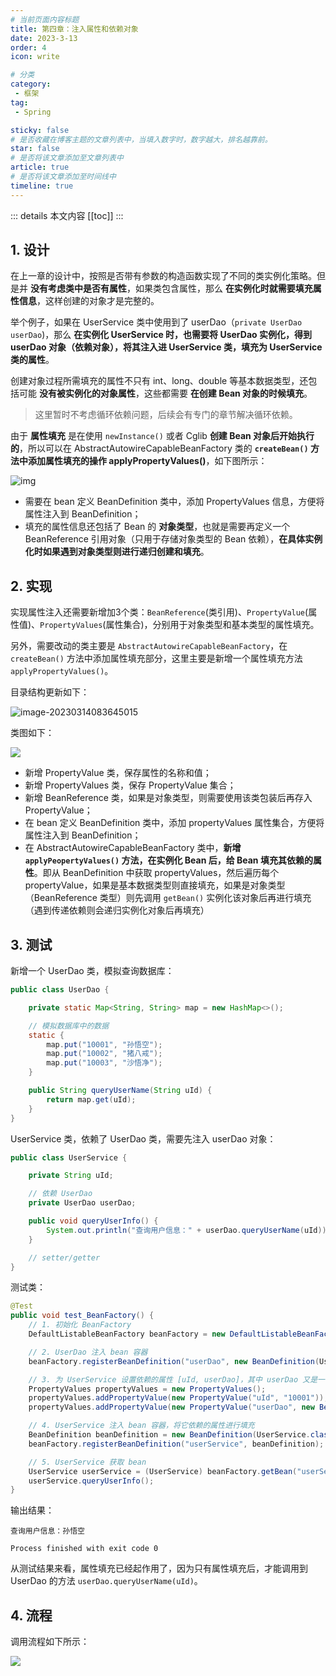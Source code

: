 ```yaml
---
# 当前页面内容标题
title: 第四章：注入属性和依赖对象
date: 2023-3-13
order: 4
icon: write

# 分类
category:
 - 框架
tag:
 - Spring

sticky: false
# 是否收藏在博客主题的文章列表中，当填入数字时，数字越大，排名越靠前。
star: false
# 是否将该文章添加至文章列表中
article: true
# 是否将该文章添加至时间线中
timeline: true
---
```



::: details 本文内容
[[toc]]
:::


## 1. 设计

在上一章的设计中，按照是否带有参数的构造函数实现了不同的类实例化策略。但是并 **没有考虑类中是否有属性**，如果类包含属性，那么 **在实例化时就需要填充属性信息**，这样创建的对象才是完整的。

举个例子，如果在 UserService 类中使用到了 userDao（`private UserDao userDao`)，那么 **在实例化 UserService 时，也需要将 UserDao 实例化，得到 userDao 对象（依赖对象），将其注入进 UserService 类，填充为 UserService 类的属性**。

创建对象过程所需填充的属性不只有 int、long、double 等基本数据类型，还包括可能 **没有被实例化的对象属性**，这些都需要 **在创建 Bean 对象的时候填充**。

> 这里暂时不考虑循环依赖问题，后续会有专门的章节解决循环依赖。

由于 **属性填充** 是在使用 `newInstance()` 或者 Cglib **创建 Bean 对象后开始执行的**，所以可以在 AbstractAutowireCapableBeanFactory 类的 **`createBean()` 方法中添加属性填充的操作 applyPropertyValues()**，如下图所示：

![img](https://run-notes.oss-cn-beijing.aliyuncs.com/notes/202303132208972.png)

- 需要在 bean 定义 BeanDefinition 类中，添加 PropertyValues 信息，方便将属性注入到 BeanDefinition；
- 填充的属性信息还包括了 Bean 的 **对象类型**，也就是需要再定义一个 BeanReference 引用对象（只用于存储对象类型的 Bean 依赖），**在具体实例化时如果遇到对象类型则进行递归创建和填充**。

## 2. 实现

实现属性注入还需要新增加3个类：`BeanReference`(类引用)、`PropertyValue`(属性值)、`PropertyValues`(属性集合)，分别用于对象类型和基本类型的属性填充。

另外，需要改动的类主要是 `AbstractAutowireCapableBeanFactory`，在 `createBean()` 方法中添加属性填充部分，这里主要是新增一个属性填充方法 `applyPropertyValues()`。

目录结构更新如下：

![image-20230314083645015](https://run-notes.oss-cn-beijing.aliyuncs.com/notes/202303140836069.png)

类图如下：

![](https://run-notes.oss-cn-beijing.aliyuncs.com/notes/202303140923552.png)

- 新增 PropertyValue 类，保存属性的名称和值；
- 新增 PropertyValues 类，保存 PropertyValue 集合；
- 新增 BeanReference 类，如果是对象类型，则需要使用该类包装后再存入 PropertyValue；
- 在 bean 定义 BeanDefinition 类中，添加 propertyValues 属性集合，方便将属性注入到 BeanDefinition；
- 在 AbstractAutowireCapableBeanFactory 类中，**新增 `applyPeopertyValues()` 方法，在实例化 Bean 后，给 Bean 填充其依赖的属性**。即从 BeanDefinition 中获取 propertyValues，然后遍历每个 propertyValue，如果是基本数据类型则直接填充，如果是对象类型（BeanReference 类型）则先调用 `getBean()` 实例化该对象后再进行填充（遇到传递依赖则会递归实例化对象后再填充）

## 3. 测试

新增一个 UserDao 类，模拟查询数据库：

```java
public class UserDao {

    private static Map<String, String> map = new HashMap<>();

    // 模拟数据库中的数据
    static {
        map.put("10001", "孙悟空");
        map.put("10002", "猪八戒");
        map.put("10003", "沙悟净");
    }

    public String queryUserName(String uId) {
        return map.get(uId);
    }
}
```

UserService 类，依赖了 UserDao 类，需要先注入 userDao 对象：

```java
public class UserService {

    private String uId;

    // 依赖 UserDao
    private UserDao userDao;

    public void queryUserInfo() {
        System.out.println("查询用户信息：" + userDao.queryUserName(uId));
    }

    // setter/getter
}
```

测试类：

```java
@Test
public void test_BeanFactory() {
    // 1. 初始化 BeanFactory
    DefaultListableBeanFactory beanFactory = new DefaultListableBeanFactory();

    // 2. UserDao 注入 bean 容器
    beanFactory.registerBeanDefinition("userDao", new BeanDefinition(UserDao.class));

    // 3. 为 UserService 设置依赖的属性 [uId, userDao]，其中 userDao 又是一个 bean 对象
    PropertyValues propertyValues = new PropertyValues();
    propertyValues.addPropertyValue(new PropertyValue("uId", "10001"));
    propertyValues.addPropertyValue(new PropertyValue("userDao", new BeanReference("userDao")));

    // 4. UserService 注入 bean 容器，将它依赖的属性进行填充
    BeanDefinition beanDefinition = new BeanDefinition(UserService.class, propertyValues);
    beanFactory.registerBeanDefinition("userService", beanDefinition);

    // 5. UserService 获取 bean
    UserService userService = (UserService) beanFactory.getBean("userService");
    userService.queryUserInfo();
}
```

输出结果：

```text
查询用户信息：孙悟空

Process finished with exit code 0
```

从测试结果来看，属性填充已经起作用了，因为只有属性填充后，才能调用到 UserDao 的方法 `userDao.queryUserName(uId)`。

## 4. 流程

调用流程如下所示：

![](https://run-notes.oss-cn-beijing.aliyuncs.com/notes/202303140937415.png)
